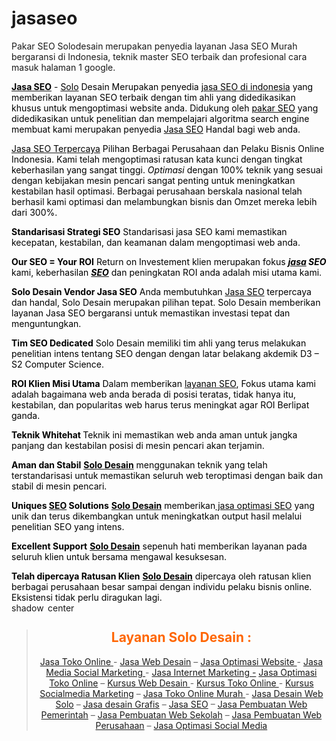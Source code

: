 # jasaseo
Pakar SEO Solodesain merupakan penyedia layanan Jasa SEO Murah bergaransi di Indonesia, teknik master SEO terbaik dan profesional cara masuk halaman 1 google.

<span style="color: #000000;"><a href="http://www.solodesain.com/jasa-seo"><span style="color: #000000;"><strong>Jasa SEO</strong></span></a> - <a href="http://www.solodesain.com/"><span style="color: #000000;">Solo</span></a> Desain Merupakan penyedia <a href="http://www.solodesain.com/"><span style="color: #000000;">jasa SEO di indonesia</span></a> yang memberikan layanan SEO terbaik dengan tim ahli yang didedikasikan khusus untuk mengoptimasi website anda. Didukung oleh <a href="http://www.solodesain.com/"><span style="color: #000000;">pakar SEO</span></a> yang didedikasikan untuk penelitian dan mempelajari algoritma search engine membuat kami merupakan penyedia <a href="http://www.solodesain.com/jasa-seo"><span style="color: #000000;">Jasa SEO</span></a> Handal bagi web anda.</span>

<span style="color: #000000;"><a href="http://www.solodesain.com/"><span style="color: #000000;">Jasa SEO Terpercaya</span></a> Pilihan Berbagai Perusahaan dan Pelaku Bisnis Online Indonesia. Kami telah mengoptimasi ratusan kata kunci dengan tingkat keberhasilan yang sangat tinggi. <em>Optimasi</em> dengan 100% teknik yang sesuai dengan kebijakan mesin pencari sangat penting untuk meningkatkan kestabilan hasil optimasi. Berbagai perusahaan berskala nasional telah berhasil kami optimasi dan melambungkan bisnis dan Omzet mereka lebih dari 300%.</span>

<span style="color: #000000;"><strong>Standarisasi Strategi SEO</strong></span>
<span style="color: #000000;"> Standarisasi jasa SEO kami memastikan kecepatan, kestabilan, dan keamanan dalam mengoptimasi web anda.</span>

<span style="color: #000000;"><strong>Our SEO = Your ROI</strong></span>
<span style="color: #000000;"> Return on Investement klien merupakan fokus <em><strong><a title="Jasa SEO" href="http://www.solodesain.com/jasa-seo/"><span style="color: #000000;">jasa</span></a> SEO</strong></em> kami, keberhasilan <a title="Pegertian SEO – Apa SEO" href="http://www.solodesain.com/pegertian-seo-apa-seo/"><span style="color: #000000;"><em><strong>SEO</strong></em></span></a> dan peningkatan ROI anda adalah misi utama kami.</span>

<span style="color: #000000;"><strong>Solo Desain Vendor Jasa SEO</strong></span>
<span style="color: #000000;"> Anda membutuhkan <a href="http://www.solodesain.com/jasa-seo/"><span style="color: #000000;">Jasa SEO</span></a> terpercaya dan handal, Solo Desain merupakan pilihan tepat. Solo Desain memberikan layanan Jasa SEO bergaransi untuk memastikan investasi tepat dan menguntungkan.</span>

<span style="color: #000000;"><strong>Tim SEO Dedicated</strong></span>
<span style="color: #000000;"> Solo Desain memiliki tim ahli yang terus melakukan penelitian intens tentang SEO dengan dengan latar belakang akdemik D3 – S2 Computer Science.</span>

<span style="color: #000000;"><strong>ROI Klien Misi Utama</strong></span>
<span style="color: #000000;"> Dalam memberikan <a href="http://www.solodesain.com/jasa-seo/"><span style="color: #000000;">layanan SEO</span></a>, Fokus utama kami adalah bagaimana web anda berada di posisi teratas, tidak hanya itu, kestabilan, dan popularitas web harus terus meningkat agar ROI Berlipat ganda.</span>

<span style="color: #000000;"><strong>Teknik Whitehat </strong></span>
<span style="color: #000000;"> Teknik ini memastikan web anda aman untuk jangka panjang dan kestabilan posisi di mesin pencari akan terjamin.</span>

<span style="color: #000000;"><strong>Aman dan Stabil</strong></span>
<span style="color: #000000;"><strong><a href="http://www.solodesain.com/"><span style="color: #000000;">Solo Desain</span></a></strong> menggunakan teknik yang telah terstandarisasi untuk memastikan seluruh web teroptimasi dengan baik dan stabil di mesin pencari.</span>

<span style="color: #000000;"><strong>Uniques <a href="http://www.solodesain.com/"><span style="color: #000000;">SEO</span></a> Solutions</strong></span>
<span style="color: #000000;"><strong><a href="http://www.solodesain.com/"><span style="color: #000000;">Solo Desain</span></a></strong> memberikan<a href="http://www.solodesain.com/jasa-seo/"><span style="color: #000000;"> jasa optimasi SEO</span></a> yang unik dan terus dikembangkan untuk meningkatkan output hasil melalui penelitian SEO yang intens.</span>

<span style="color: #000000;"><strong>Excellent Support</strong></span>
<span style="color: #000000;"><strong><a href="http://www.solodesain.com/"><span style="color: #000000;">Solo Desain</span></a></strong> sepenuh hati memberikan layanan pada seluruh klien untuk bersama mengawal kesuksesan.</span>

<span style="color: #000000;"><strong>Telah dipercaya Ratusan Klien</strong></span>
<span style="color: #000000;"><strong><a href="http://www.solodesain.com/"><span style="color: #000000;">Solo Desain</span></a></strong> dipercaya oleh ratusan klien berbagai perusahaan besar sampai dengan individu pelaku bisnis online. Eksistensi tidak perlu diragukan lagi.</span>
<a href="http://www.solodesain.com/wp-content/uploads/2014/06/shadow_center.png"><img class="alignnone size-full wp-image-2538" src="http://www.solodesain.com/wp-content/uploads/2014/06/shadow_center.png" alt="shadow_center" width="960" height="14" /></a>
<blockquote>
<h2 style="text-align: center;"><span style="color: #ff6600;"><strong>Layanan Solo Desain :</strong></span></h2>
<p style="text-align: center;"><a title="Jasa Pembuatan Toko Online Murah" href="http://www.solodesain.com/jasa-pembuatan-toko-online/">Jasa Toko Online </a>- <a href="http://www.solodesain.com/jasa-web-desain/" target="_blank">Jasa Web Desain</a> – <a href="http://www.solodesain.com/jasa-optimasi-website/" target="_blank">Jasa Optimasi Website </a>- <a title="Jasa Optimasi Website" href="http://www.solodesain.com/jasa-optimasi-website/" target="_blank">Jasa Media Social Marketing </a>- <a title="Jasa Optimasi Website" href="http://www.solodesain.com/jasa-optimasi-website/" target="_blank">Jasa Internet Marketing -</a> <a title="Jasa Optimasi Website" href="http://www.solodesain.com/jasa-optimasi-website/" target="_blank">Jasa Optimasi Toko Online</a> – <a href="http://www.solodesain.com/course/kursus-cms-wordpress/" target="_blank">Kursus Web Desain </a>- <a href="http://www.solodesain.com/course/kursus-toko-online/" target="_blank">Kursus Toko Online </a>- <a href="http://www.solodesain.com/course/kursus-socialmedia-marketing/" target="_blank">Kursus Socialmedia Marketing</a> – <a href="http://solodesain.com/" target="_blank">Jasa Toko Online Murah </a>- <a href="http://solodesain.com/" target="_blank">Jasa Desain Web Solo</a> – <a href="http://solodesain.com/" target="_blank">Jasa desain Grafis</a> – <a href="http://solodesain.com/" target="_blank">Jasa SEO</a> – <a href="http://solodesain.com/" target="_blank">Jasa Pembuatan Web Pemerintah</a> – <a href="http://solodesain.com/" target="_blank">Jasa Pembuatan Web Sekolah</a> – <a href="http://solodesain.com/" target="_blank">Jasa Pembuatan Web Perusahaan</a> – <a href="http://solodesain.com/" target="_blank">Jasa Optimasi Social Media </a></p>
</blockquote>
